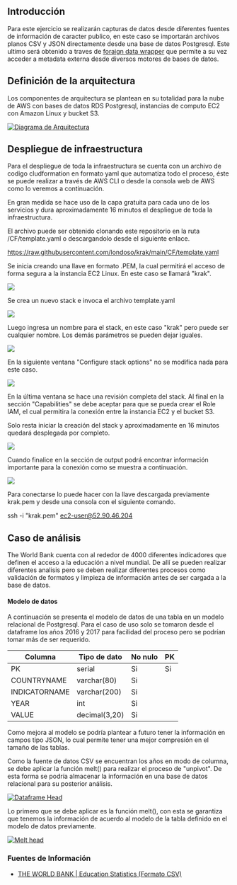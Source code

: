 ## Introducción

Para este ejercicio se realizarán capturas de datos desde diferentes fuentes de información de caracter publico, en este caso se importarán archivos planos CSV y JSON directamente desde una base de datos Postgresql. Este ultimo será obtenido a traves de [foraign data wrapper](https://wiki.postgresql.org/wiki/Foreign_data_wrappers "foraign data wrapper") que permite a su vez acceder a metadata externa desde diversos motores de bases de datos.

## Definición de la arquitectura

Los componentes de arquitectura se plantean en su totalidad para la nube de AWS con bases de datos RDS Postgresql, instancias de computo EC2 con Amazon Linux y bucket S3.

[![Diagrama de Arquitectura](https://github.com/londoso/krak/blob/main/IMG/arquitectura.png "Diagrama de Arquitectura")](https://github.com/londoso/krak/blob/main/IMG/arquitectura.png "Diagrama de Arquitectura")

## Despliegue de infraestructura

Para el despliegue de toda la infraestructura se cuenta con un archivo de codigo cludformation en formato yaml que automatiza todo el proceso, éste se puede realizar a través de AWS CLI o desde la consola web de AWS como lo veremos a continuación.

En gran medida se hace uso de la capa gratuita para cada uno de los servicios y dura aproximadamente 16 minutos el despliegue de toda la infraestructura.

El archivo puede ser obtenido clonando este repositorio en la ruta /CF/template.yaml o descargandolo desde el siguiente enlace.

https://raw.githubusercontent.com/londoso/krak/main/CF/template.yaml

Se inicia creando una llave en formato .PEM, la cual permitirá el acceso de forma segura a la instancia EC2 Linux. En este caso se llamará "krak".

[![](https://github.com/londoso/krak/blob/main/IMG/key2.jpg)](https://github.com/londoso/krak/blob/main/IMG/key2.jpg)

Se crea un nuevo stack e invoca el archivo template.yaml 

[![](https://github.com/londoso/krak/blob/main/IMG/ima1.jpg)](https://github.com/londoso/krak/blob/main/IMG/ima1.jpg)

Luego ingresa un nombre para el stack, en este caso "krak" pero puede ser cualquier nombre. Los demás parámetros se pueden dejar iguales.

[![](https://github.com/londoso/krak/blob/main/IMG/ima2.jpg)](https://github.com/londoso/krak/blob/main/IMG/ima2.jpg)

En la siguiente ventana "Configure stack options" no se modifica nada para este caso.

[![](https://github.com/londoso/krak/blob/main/IMG/ima3.jpg)](https://github.com/londoso/krak/blob/main/IMG/ima3.jpg)

En la última ventana se hace una revisión completa del stack. Al final en la sección "Capabilities" se debe aceptar para que se pueda crear el Role IAM, el cual permitira la conexión entre la instancia EC2 y el bucket S3.

Solo resta iniciar la creación del stack y aproximadamente en 16 minutos quedará desplegada por completo.

[![](https://github.com/londoso/krak/blob/main/IMG/ima4.jpg)](https://github.com/londoso/krak/blob/main/IMG/ima4.jpg)

Cuando finalice en la sección de output podrá encontrar información importante para la conexión como se muestra a continuación.

[![](https://github.com/londoso/krak/blob/main/IMG/out1.jpg)](https://github.com/londoso/krak/blob/main/IMG/out1.jpg)

Para conectarse lo puede hacer con la llave descargada previamente krak.pem y desde una consola con el siguiente comando.

ssh -i "krak.pem" ec2-user@52.90.46.204

## Caso de análisis

The World Bank cuenta con al rededor de 4000 diferentes indicadores que definen el acceso a la educación a nivel mundial. De allí se pueden realizar diferentes analisis pero se deben realizar diferentes procesos como validación de formatos y limpieza de información antes de ser cargada a la base de datos.

#### Modelo de datos

A continuación se presenta el modelo de datos de una tabla en un modelo relacional de Postgresql. Para el caso de uso solo se tomaron desde el dataframe los años 2016 y 2017 para facilidad del proceso pero se podrían tomar más de ser requerido.

| Columna | Tipo de dato | No nulo | PK  |
| ------------ | ------------ | ------------ | ------------ |
| PK | serial  | Si | Si |
| COUNTRYNAME | varchar(80)  | Si |   |
| INDICATORNAME  | varchar(200) | Si |   |
| YEAR  | int | Si |   |
| VALUE  | decimal(3,20) | Si |  |


Como mejora al modelo se podría plantear a futuro tener la información en campos tipo JSON, lo cual permite tener una mejor compresión en el tamaño de las tablas.


Como la fuente de datos CSV se encuentran los años en modo de columna, se debe aplicar la función melt() para realizar el proceso de "unpivot". De esta forma se podría almacenar la información en una base de datos relacional para su posterior análisis.

[![Dataframe Head](https://github.com/londoso/krak/blob/main/IMG/df_head.jpg "Dataframe Head")](https://github.com/londoso/krak/blob/main/IMG/df_head.jpg "Dataframe Head")

Lo primero que se debe aplicar es la función melt(), con esta se garantiza que tenemos la información de acuerdo al modelo de la tabla definido en el modelo de datos previamente. 

[![Melt head](https://github.com/londoso/krak/blob/main/IMG/melt_count.jpg "Melt head")](https://github.com/londoso/krak/blob/main/IMG/melt_count.jpg "Melt head")



### Fuentes de Información

- [THE WORLD BANK | Education Statistics (Formato CSV)](https://datacatalog.worldbank.org/dataset/education-statistics "THE WORLD BANK | Education Statistics (Formato CSV)")